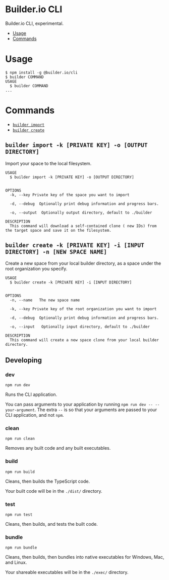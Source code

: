 # Builder.io CLI

Builder.io CLI, experimental.
<!-- toc -->
* [Usage](#usage)
* [Commands](#commands)

<!-- tocstop -->
# Usage
<!-- usage -->
```sh-session
$ npm install -g @builder.io/cli
$ builder COMMAND
USAGE
  $ builder COMMAND
...
```
<!-- usagestop -->
# Commands
<!-- commands -->
* [`builder import`](#builder-import--k-private-key---o-output-directory)
* [`builder create`](#builder-create)

## `builder import -k [PRIVATE KEY] -o [OUTPUT DIRECTORY]`

Import your space to the local filesystem.

```
USAGE
  $ builder import -k [PRIVATE KEY] -o [OUTPUT DIRECTORY]


OPTIONS
  -k, --key Private key of the space you want to import

  -d, --debug  Optionally print debug information and progress bars.

  -o, --output  Optionally output directory, default to ./builder

DESCRIPTION
  This command will download a self-contained clone ( new IDs) from the target space and save it on the filesystem.
```

## `builder create -k [PRIVATE KEY] -i [INPUT DIRECTORY] -n [NEW SPACE NAME]`

Create a new space from your local builder directory, as a space under the root organization you specify.

```
USAGE
  $ builder create -k [PRIVATE KEY] -i [INPUT DIRECTORY]


OPTIONS
  -n, --name   The new space name

  -k, --key Private key of the root organization you want to import

  -d, --debug  Optionally print debug information and progress bars.

  -o, --input   Optionally input directory, default to ./builder

DESCRIPTION
  This command will create a new space clone from your local builder directory.
```


## Developing

### **dev**

`npm run dev`

Runs the CLI application.

You can pass arguments to your application by running `npm run dev -- --your-argument`. The extra `--` is so that your arguments are passed to your CLI application, and not `npm`.

### **clean**

`npm run clean`

Removes any built code and any built executables.

### **build**

`npm run build`

Cleans, then builds the TypeScript code.

Your built code will be in the `./dist/` directory.

### **test**

`npm run test`

Cleans, then builds, and tests the built code.

### **bundle**

`npm run bundle`

Cleans, then builds, then bundles into native executables for Windows, Mac, and Linux.

Your shareable executables will be in the `./exec/` directory.
